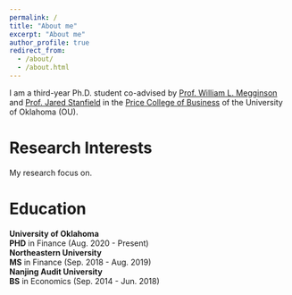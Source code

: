 ```yaml
---
permalink: /
title: "About me"
excerpt: "About me"
author_profile: true
redirect_from: 
  - /about/
  - /about.html
---
```


I am a third-year Ph.D. student co-advised by [Prof. William L. Megginson](https://www.ou.edu/price/finance/faculty/billmegginson) and [Prof. Jared Stanfield](http://jaredstanfield.com/) in the [Price College of Business](https://www.ou.edu/price/finance) of the University of Oklahoma (OU). 

Research Interests
======
My research focus on. 

Education
======
**University of Oklahoma**<br /> 
**PHD** in Finance (Aug. 2020 - Present)<br /> 
**Northeastern University**<br /> 
**MS** in Finance (Sep. 2018 - Aug. 2019)<br /> 
**Nanjing Audit University**<br /> 
**BS** in Economics (Sep. 2014 - Jun. 2018)